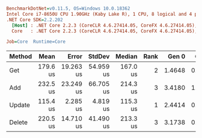 ``` ini

BenchmarkDotNet=v0.11.5, OS=Windows 10.0.18362
Intel Core i7-8650U CPU 1.90GHz (Kaby Lake R), 1 CPU, 8 logical and 4 physical cores
.NET Core SDK=2.2.202
  [Host] : .NET Core 2.2.3 (CoreCLR 4.6.27414.05, CoreFX 4.6.27414.05), 64bit RyuJIT
  Core   : .NET Core 2.2.3 (CoreCLR 4.6.27414.05, CoreFX 4.6.27414.05), 64bit RyuJIT

Job=Core  Runtime=Core  

```
| Method |     Mean |     Error |    StdDev |   Median | Rank |  Gen 0 |  Gen 1 |  Gen 2 | Allocated |
|------- |---------:|----------:|----------:|---------:|-----:|-------:|-------:|-------:|----------:|
|    Get | 179.6 us | 19.263 us | 54.959 us | 167.0 us |    2 | 1.4648 | 0.4883 |      - |   4.19 KB |
|    Add | 232.5 us | 23.249 us | 66.705 us | 214.3 us |    3 | 3.4180 | 1.2207 | 0.2441 |   4.31 KB |
| Update | 115.4 us |  2.285 us |  4.819 us | 115.3 us |    1 | 2.4414 | 0.9766 |      - |   4.18 KB |
| Delete | 220.5 us | 14.710 us | 41.490 us | 213.3 us |    3 | 3.1738 | 0.9766 |      - |   4.31 KB |
